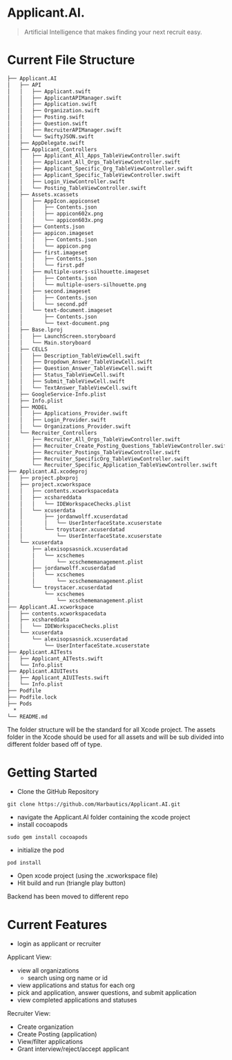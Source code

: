#  Applicant.AI.
> Artificial Intelligence that makes finding your next recruit easy.

# Current File Structure
```bash
├── Applicant.AI
│   ├── API
│   │   ├── Applicant.swift
│   │   ├── ApplicantAPIManager.swift
│   │   ├── Application.swift
│   │   ├── Organization.swift
│   │   ├── Posting.swift
│   │   ├── Question.swift
│   │   ├── RecruiterAPIManager.swift
│   │   └── SwiftyJSON.swift
│   ├── AppDelegate.swift
│   ├── Applicant_Controllers
│   │   ├── Applicant_All_Apps_TableViewController.swift
│   │   ├── Applicant_All_Orgs_TableViewController.swift
│   │   ├── Applicant_Specific_Org_TableViewController.swift
│   │   ├── Applicant_Specific_TableViewController.swift
│   │   ├── Login_ViewController.swift
│   │   └── Posting_TableViewController.swift
│   ├── Assets.xcassets
│   │   ├── AppIcon.appiconset
│   │   │   ├── Contents.json
│   │   │   ├── appicon602x.png
│   │   │   └── appicon603x.png
│   │   ├── Contents.json
│   │   ├── appicon.imageset
│   │   │   ├── Contents.json
│   │   │   └── appicon.png
│   │   ├── first.imageset
│   │   │   ├── Contents.json
│   │   │   └── first.pdf
│   │   ├── multiple-users-silhouette.imageset
│   │   │   ├── Contents.json
│   │   │   └── multiple-users-silhouette.png
│   │   ├── second.imageset
│   │   │   ├── Contents.json
│   │   │   └── second.pdf
│   │   └── text-document.imageset
│   │       ├── Contents.json
│   │       └── text-document.png
│   ├── Base.lproj
│   │   ├── LaunchScreen.storyboard
│   │   └── Main.storyboard
│   ├── CELLS
│   │   ├── Description_TableViewCell.swift
│   │   ├── Dropdown_Answer_TableViewCell.swift
│   │   ├── Question_Answer_TableViewCell.swift
│   │   ├── Status_TableViewCell.swift
│   │   ├── Submit_TableViewCell.swift
│   │   └── TextAnswer_TableViewCell.swift
│   ├── GoogleService-Info.plist
│   ├── Info.plist
│   ├── MODEL
│   │   ├── Applications_Provider.swift
│   │   ├── Login_Provider.swift
│   │   └── Organizations_Provider.swift
│   └── Recruiter_Controllers
│       ├── Recruiter_All_Orgs_TableViewController.swift
│       ├── Recruiter_Create_Posting_Questions_TableViewController.swift
│       ├── Recruiter_Postings_TableViewController.swift
│       ├── Recruiter_SpecificOrg_TableViewController.swift
│       └── Recruiter_Specific_Application_TableViewController.swift
├── Applicant.AI.xcodeproj
│   ├── project.pbxproj
│   ├── project.xcworkspace
│   │   ├── contents.xcworkspacedata
│   │   ├── xcshareddata
│   │   │   └── IDEWorkspaceChecks.plist
│   │   └── xcuserdata
│   │       ├── jordanwolff.xcuserdatad
│   │       │   └── UserInterfaceState.xcuserstate
│   │       └── troystacer.xcuserdatad
│   │           └── UserInterfaceState.xcuserstate
│   └── xcuserdata
│       ├── alexisopsasnick.xcuserdatad
│       │   └── xcschemes
│       │       └── xcschememanagement.plist
│       ├── jordanwolff.xcuserdatad
│       │   └── xcschemes
│       │       └── xcschememanagement.plist
│       └── troystacer.xcuserdatad
│           └── xcschemes
│               └── xcschememanagement.plist
├── Applicant.AI.xcworkspace
│   ├── contents.xcworkspacedata
│   ├── xcshareddata
│   │   └── IDEWorkspaceChecks.plist
│   └── xcuserdata
│       └── alexisopsasnick.xcuserdatad
│           └── UserInterfaceState.xcuserstate
├── Applicant.AITests
│   ├── Applicant_AITests.swift
│   └── Info.plist
├── Applicant.AIUITests
│   ├── Applicant_AIUITests.swift
│   └── Info.plist
├── Podfile
├── Podfile.lock
├── Pods
  *
└── README.md
```

The folder structure will be the standard for all Xcode project. The assets folder in the Xcode should be used 
for all assets and will be sub divided into different folder based off of type.

# Getting Started 

* Clone the GitHub Repository 
``` 
git clone https://github.com/Harbautics/Applicant.AI.git
```
- navigate the Applicant.AI folder containing the xcode project
- install cocoapods
```
sudo gem install cocoapods
```
- initialize the pod
```
pod install
```
- Open xcode project (using the .xcworkspace file)
- Hit build and run (triangle play button)

Backend has been moved to different repo

# Current Features
- login as applicant or recruiter

Applicant View:
- view all organizations 
  - search using org name or id
- view applications and status for each org
- pick and application, answer questions, and submit application
- view completed applications and statuses

Recruiter View:
- Create organization
- Create Posting (application)
- View/filter applications
- Grant interview/reject/accept applicant
